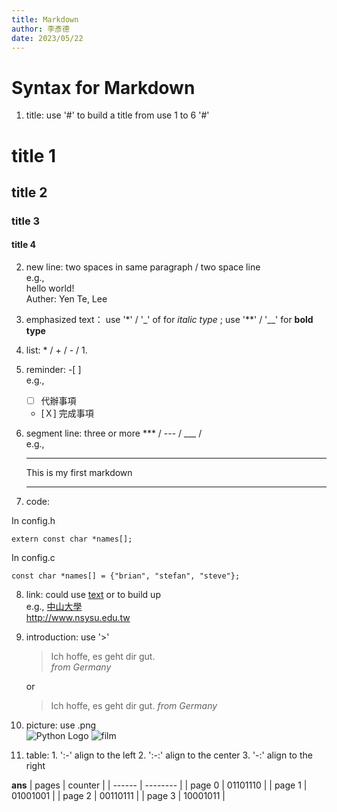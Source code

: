 ```yaml
---
title: Markdown
author: 李彥德
date: 2023/05/22
---
```

# Syntax for Markdown #

1. title: use '#' to build a title from use 1 to 6 '#'
# title 1
## title 2
### title 3
#### title 4


2. new line: two spaces in same paragraph / two space line  
   e.g.,  
   hello world!  
   Auther: Yen Te, Lee
3. emphasized text： use '\*' / '_' of for *italic type* ; use '\*\*' / '__' for **bold type** 
   
4. list: \* / + / - / 1. 
5. reminder: -[  ]  
   e.g.,  
   - [   ] 代辦事項
   - [Ｘ] 完成事項
6. segment line: three or more *** / --- / ___ /  
   e.g.,
   ***
   This is my first markdown
   ***
7. code:
   
In config.h
```
extern const char *names[];
```
In config.c
```
const char *names[] = {"brian", "stefan", "steve"};
```

8. link: could use [text](link "title") or <link> to build up  
    e.g.,
    [中山大學](http://www.nsysu.edu.tw/ "Link to NSYSU")  
    <http://www.nsysu.edu.tw>
9.  introduction: use '>'
    > Ich hoffe, es geht dir gut.  
    *from Germany*


    or
    > Ich hoffe, es geht dir gut.
    >*from Germany*

10. picture: use .png  
    ![Python Logo](https://www.python.org/static/community_logos/python-logo-master-v3-TM.png "Python Logo")
    ![film](fuji_industrial100_expired_2.png "fuji_industrial100_expired")
11.  table: 
    1. ':-'  align to the left
    2. ':-:' align to the center
    3. '-:'  align to the right


__ans__
| pages  | counter  |
| ------ | -------- |
| page 0 | 01101110 |
| page 1 | 01001001 |
| page 2 | 00110111 |
| page 3 | 10001011 |

